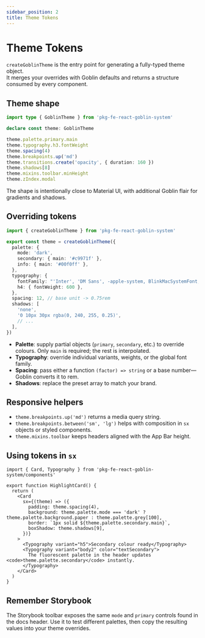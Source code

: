```yaml
---
sidebar_position: 2
title: Theme Tokens
---
```


# Theme Tokens

`createGoblinTheme` is the entry point for generating a fully-typed theme object.  
It merges your overrides with Goblin defaults and returns a structure consumed by every component.

## Theme shape

```ts title="theme shape"
import type { GoblinTheme } from 'pkg-fe-react-goblin-system'

declare const theme: GoblinTheme

theme.palette.primary.main
theme.typography.h3.fontWeight
theme.spacing(4)
theme.breakpoints.up('md')
theme.transitions.create('opacity', { duration: 160 })
theme.shadows[8]
theme.mixins.toolbar.minHeight
theme.zIndex.modal
```

The shape is intentionally close to Material UI, with additional Goblin flair for gradients and shadows.

## Overriding tokens

```ts title="theme.ts"
import { createGoblinTheme } from 'pkg-fe-react-goblin-system'

export const theme = createGoblinTheme({
  palette: {
    mode: 'dark',
    secondary: { main: '#c9971f' },
    info: { main: '#00f0ff' },
  },
  typography: {
    fontFamily: "'Inter', 'DM Sans', -apple-system, BlinkMacSystemFont, 'Segoe UI', sans-serif",
    h4: { fontWeight: 600 },
  },
  spacing: 12, // base unit -> 0.75rem
  shadows: [
    'none',
    '0 10px 30px rgba(0, 240, 255, 0.25)',
    // ...
  ],
})
```

- **Palette**: supply partial objects (`primary`, `secondary`, etc.) to override colours. Only `main` is required; the rest is interpolated.
- **Typography**: override individual variants, weights, or the global font family.
- **Spacing**: pass either a function `(factor) => string` or a base number—Goblin converts it to rem.
- **Shadows**: replace the preset array to match your brand.

## Responsive helpers

- `theme.breakpoints.up('md')` returns a media query string.
- `theme.breakpoints.between('sm', 'lg')` helps with composition in `sx` objects or styled components.
- `theme.mixins.toolbar` keeps headers aligned with the App Bar height.

## Using tokens in `sx`

```tsx
import { Card, Typography } from 'pkg-fe-react-goblin-system/components'

export function HighlightCard() {
  return (
    <Card
      sx={(theme) => ({
        padding: theme.spacing(4),
        background: theme.palette.mode === 'dark' ? theme.palette.background.paper : theme.palette.grey[100],
        border: `1px solid ${theme.palette.secondary.main}`,
        boxShadow: theme.shadows[9],
      })}
    >
      <Typography variant="h5">Secondary colour ready</Typography>
      <Typography variant="body2" color="textSecondary">
        The fluorescent palette in the header updates <code>theme.palette.secondary</code> instantly.
      </Typography>
    </Card>
  )
}
```

## Remember Storybook

The Storybook toolbar exposes the same `mode` and `primary` controls found in the docs header. Use it to test different palettes, then copy the resulting values into your theme overrides.

